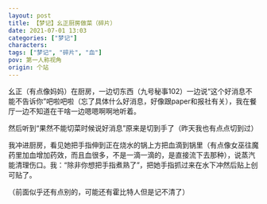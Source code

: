 ```yaml
---
layout: post
title: 【梦记】幺正厨房做菜（碎片）
date: 2021-07-01 13:03
categories: ["梦记"]
characters: 
tags: ["梦记", "碎片", "血"]
pov: 第一人称视角
origin: 个站
---
```


幺正（有点像妈妈）在厨房，一边切东西（九号秘事102）一边说“这个好消息不能不告诉你”吧啦吧啦（忘了具体什么好消息，好像跟paper和报社有关），我在餐厅一边不知道在干啥一边嗯嗯啊啊地听着。

然后听到“果然不能切菜时候说好消息”原来是切到手了（昨天我也有点点切到过）

我冲进厨房，看见她把手指伸到正在烧水的锅上方把血滴到锅里（有点像女巫往魔药里加血增加药效，而且血很多，不是一滴一滴的，是直接流下去那种），说蒸汽能清理伤口。我：“除非你想把手指煮熟了”，把她手指抓过来在水下冲然后贴上创可贴了。

（前面似乎还有点别的，可能还有霍比特人但是记不清了）
